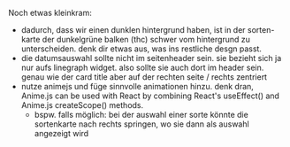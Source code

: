 Noch etwas kleinkram:
- dadurch, dass wir einen dunklen hintergrund haben, ist in der sorten-karte der dunkelgrüne balken (thc) schwer vom hintergrund zu unterscheiden. denk dir etwas aus, was ins restliche desgn passt.
- die datumsauswahl sollte nicht im seitenheader sein. sie bezieht sich ja nur aufs linegraph widget. also sollte sie auch dort im header sein. genau wie der card title aber auf der rechten seite / rechts zentriert
- nutze animejs und füge sinnvolle animationen hinzu. denk dran, Anime.js can be used with React by combining React's useEffect() and Anime.js createScope() methods.
  - bspw. falls möglich: bei der auswahl einer sorte könnte die sortenkarte nach rechts springen, wo sie dann als auswahl angezeigt wird